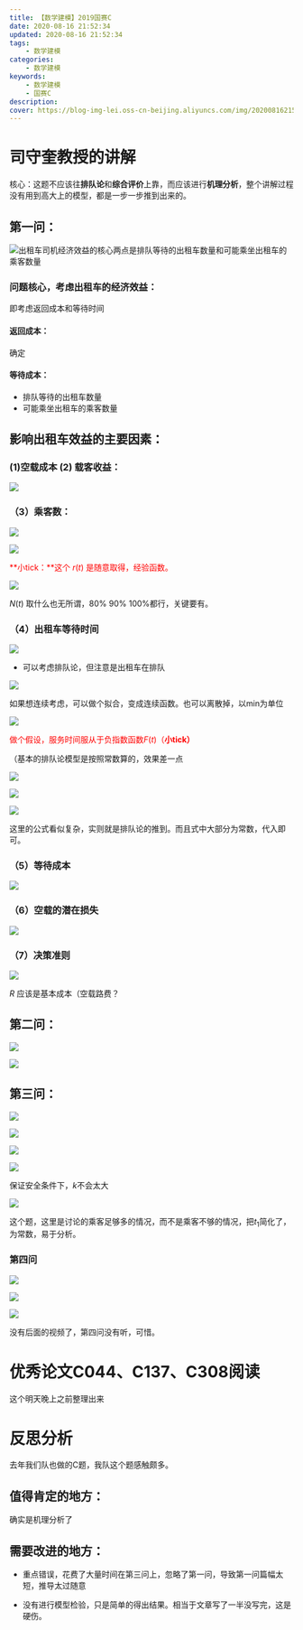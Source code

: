 ```yaml
---
title: 【数学建模】2019国赛C
date: 2020-08-16 21:52:34
updated: 2020-08-16 21:52:34
tags:
    - 数学建模
categories:
    - 数学建模
keywords:
    - 数学建模
    - 国赛C
description:
cover: https://blog-img-lei.oss-cn-beijing.aliyuncs.com/img/20200816215444.png
---
```


# 司守奎教授的讲解

核心：这题不应该往**排队论**和**综合评价**上靠，而应该进行**机理分析**，整个讲解过程没有用到高大上的模型，都是一步一步推到出来的。

## 第一问：

![出租车司机经济效益的核心两点是排队等待的出租车数量和可能乘坐出租车的乘客数量](https://blog-img-lei.oss-cn-beijing.aliyuncs.com/img/Untitled.png)

### 问题核心，考虑出租车的经济效益：

即考虑返回成本和等待时间

#### 返回成本：

确定

#### 等待成本：

+ 排队等待的出租车数量
+ 可能乘坐出租车的乘客数量

## 影响出租车效益的主要因素：

###  (1)空载成本 (2) 载客收益：

![](https://blog-img-lei.oss-cn-beijing.aliyuncs.com/img/Untitled%201.png)

### （3）乘客数：

![](https://blog-img-lei.oss-cn-beijing.aliyuncs.com/img/Untitled%202.png)

![](https://blog-img-lei.oss-cn-beijing.aliyuncs.com/img/Untitled%203.png)

<font color=red>**小tick：**这个 $r(t)$  是随意取得，经验函数。</font> 

![](https://blog-img-lei.oss-cn-beijing.aliyuncs.com/img/Untitled%204.png)

$N(t)$ 取什么也无所谓，80% 90% 100%都行，关键要有。

### （4）出租车等待时间

![](https://blog-img-lei.oss-cn-beijing.aliyuncs.com/img/Untitled%205.png)

- 可以考虑排队论，但注意是出租车在排队

![](https://blog-img-lei.oss-cn-beijing.aliyuncs.com/img/Untitled%206.png)

如果想连续考虑，可以做个拟合，变成连续函数。也可以离散掉，以min为单位

![](https://blog-img-lei.oss-cn-beijing.aliyuncs.com/img/Untitled%207.png)

<font color=red>做个假设，服务时间服从于负指数函数$F(t)$（**小tick）**</font>

（基本的排队论模型是按照常数算的，效果差一点

![](https://blog-img-lei.oss-cn-beijing.aliyuncs.com/img/Untitled%208.png)

![](https://blog-img-lei.oss-cn-beijing.aliyuncs.com/img/Untitled%209.png)

![](https://blog-img-lei.oss-cn-beijing.aliyuncs.com/img/Untitled%2010.png)

这里的公式看似复杂，实则就是排队论的推到。而且式中大部分为常数，代入即可。

### （5）等待成本

![](https://blog-img-lei.oss-cn-beijing.aliyuncs.com/img/Untitled%2011.png)

### （6）空载的潜在损失

![](https://blog-img-lei.oss-cn-beijing.aliyuncs.com/img/Untitled%2012.png)

### （7）决策准则

![](https://blog-img-lei.oss-cn-beijing.aliyuncs.com/img/Untitled%2013.png)

$R$ 应该是基本成本（空载路费？

## 第二问：

![](https://blog-img-lei.oss-cn-beijing.aliyuncs.com/img/Untitled%2014.png)

![](https://blog-img-lei.oss-cn-beijing.aliyuncs.com/img/Untitled%2015.png)

## 第三问：

![](https://blog-img-lei.oss-cn-beijing.aliyuncs.com/img/Untitled%2016.png)

![](https://blog-img-lei.oss-cn-beijing.aliyuncs.com/img/Untitled%2017.png)

![](https://blog-img-lei.oss-cn-beijing.aliyuncs.com/img/Untitled%2018.png)

![](https://blog-img-lei.oss-cn-beijing.aliyuncs.com/img/Untitled%2019.png)

保证安全条件下，$k$不会太大

![](https://blog-img-lei.oss-cn-beijing.aliyuncs.com/img/Untitled%2020.png)

这个题，这里是讨论的乘客足够多的情况，而不是乘客不够的情况，把$t_1$简化了，为常数，易于分析。

### 第四问

![](https://blog-img-lei.oss-cn-beijing.aliyuncs.com/img/Untitled%2021.png)

![](https://blog-img-lei.oss-cn-beijing.aliyuncs.com/img/image-20200816213650272.png)

![](https://blog-img-lei.oss-cn-beijing.aliyuncs.com/img/image-20200816213709592.png)

没有后面的视频了，第四问没有听，可惜。

# 优秀论文C044、C137、C308阅读

这个明天晚上之前整理出来

# 反思分析

去年我们队也做的C题，我队这个题感触颇多。

## 值得肯定的地方：

确实是机理分析了

## 需要改进的地方：

+ 重点错误，花费了大量时间在第三问上，忽略了第一问，导致第一问篇幅太短，推导太过随意

+ 没有进行模型检验，只是简单的得出结果。相当于文章写了一半没写完，这是硬伤。